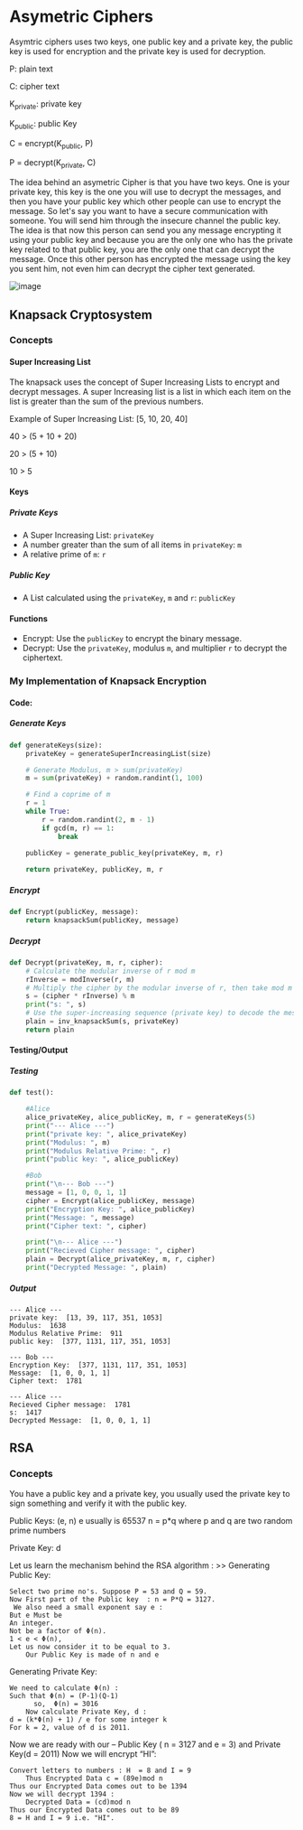 # Asymetric Ciphers

Asymtric ciphers uses two keys, one public key and a private key, the public key is used for encryption and the private key is used for decryption.

P: plain text

C: cipher text

K<sub>private</sub>: private key

K<sub>public</sub>: public Key
</small>

C = encrypt(K<sub>public</sub>, P)

P = decrypt(K<sub>private</sub>, C)


The idea behind an asymetric Cipher is that you have two keys. One is your private key, this key is the one you will use to decrypt the messages, and then you have your public key which other people can use to encrypt the message.
So let's say you want to have a secure communication with someone. You will send him through the insecure channel the public key. The idea is that now this person can send you 
any message encrypting it using your public key and because you are the only one who has the private key related to that public key, you are the only one that can decrypt the message.
Once this other person has encrypted the message using the key you sent him, not even him can decrypt the cipher text generated.


![image](https://github.com/PauloWgDev/NTUST-UPTP---Study-Notes/assets/133529935/b6353e9e-0ed9-41ae-8b5c-b4139948fd55)


## Knapsack Cryptosystem

### Concepts

#### Super Increasing List 

The knapsack uses the concept of Super Increasing Lists to encrypt and decrypt messages.
A super Increasing list is a list in which each item on the list is greater than the sum of the previous numbers.

Example of Super Increasing List: [5, 10, 20, 40]

40 > (5 + 10 + 20)

20 > (5 + 10)

10 > 5

#### Keys

##### Private Keys

- A Super Increasing List: `privateKey`
- A number greater than the sum of all items in `privateKey`: `m`
- A relative prime of `m`: `r`

##### Public Key

- A List calculated using the `privateKey`, `m` and `r`: `publicKey`

#### Functions

- Encrypt: Use the `publicKey` to encrypt the binary message.
- Decrypt: Use the `privateKey`, modulus `m`, and multiplier `r` to decrypt the ciphertext.


### My Implementation of Knapsack Encryption

#### Code:

##### Generate Keys

```python
def generateKeys(size):
    privateKey = generateSuperIncreasingList(size)

    # Generate Modulus, m > sum(privateKey)
    m = sum(privateKey) + random.randint(1, 100)

    # Find a coprime of m 
    r = 1
    while True:
        r = random.randint(2, m - 1)
        if gcd(m, r) == 1:
            break

    publicKey = generate_public_key(privateKey, m, r)
    
    return privateKey, publicKey, m, r
```

##### Encrypt 

```python
def Encrypt(publicKey, message):
    return knapsackSum(publicKey, message)
```

##### Decrypt

```python
def Decrypt(privateKey, m, r, cipher):
    # Calculate the modular inverse of r mod m
    rInverse = modInverse(r, m)
    # Multiply the cipher by the modular inverse of r, then take mod m
    s = (cipher * rInverse) % m
    print("s: ", s)
    # Use the super-increasing sequence (private key) to decode the message
    plain = inv_knapsackSum(s, privateKey)
    return plain
``` 

#### Testing/Output

##### Testing 

```python
def test():

    #Alice
    alice_privateKey, alice_publicKey, m, r = generateKeys(5)
    print("--- Alice ---") 
    print("private key: ", alice_privateKey) 
    print("Modulus: ", m) 
    print("Modulus Relative Prime: ", r)
    print("public key: ", alice_publicKey)  

    #Bob
    print("\n--- Bob ---") 
    message = [1, 0, 0, 1, 1]
    cipher = Encrypt(alice_publicKey, message)
    print("Encryption Key: ", alice_publicKey)
    print("Message: ", message)
    print("Cipher text: ", cipher)

    print("\n--- Alice ---")
    print("Recieved Cipher message: ", cipher)
    plain = Decrypt(alice_privateKey, m, r, cipher)
    print("Decrypted Message: ", plain)
```

##### Output

```
--- Alice ---
private key:  [13, 39, 117, 351, 1053]
Modulus:  1638
Modulus Relative Prime:  911
public key:  [377, 1131, 117, 351, 1053]

--- Bob ---
Encryption Key:  [377, 1131, 117, 351, 1053]
Message:  [1, 0, 0, 1, 1]
Cipher text:  1781

--- Alice ---
Recieved Cipher message:  1781
s:  1417
Decrypted Message:  [1, 0, 0, 1, 1]

```



## RSA

### Concepts

You have a public key and a private key, you usually used the private key to sign something and verify it with the public key.

Public Keys: (e, n)
    e usually is 65537
    n = p*q where p and q are two random prime numbers

Private Key: d 


Let us learn the mechanism behind the RSA algorithm : >> Generating Public Key: 

```
Select two prime no's. Suppose P = 53 and Q = 59.
Now First part of the Public key  : n = P*Q = 3127.
 We also need a small exponent say e : 
But e Must be 
An integer.
Not be a factor of Φ(n). 
1 < e < Φ(n), 
Let us now consider it to be equal to 3.
    Our Public Key is made of n and e
```
Generating Private Key: 
```
We need to calculate Φ(n) :
Such that Φ(n) = (P-1)(Q-1)     
      so,  Φ(n) = 3016
    Now calculate Private Key, d : 
d = (k*Φ(n) + 1) / e for some integer k
For k = 2, value of d is 2011.
```

Now we are ready with our – Public Key ( n = 3127 and e = 3) and Private Key(d = 2011) Now we will encrypt “HI”:
```
Convert letters to numbers : H  = 8 and I = 9
    Thus Encrypted Data c = (89e)mod n 
Thus our Encrypted Data comes out to be 1394
Now we will decrypt 1394 : 
    Decrypted Data = (cd)mod n
Thus our Encrypted Data comes out to be 89
8 = H and I = 9 i.e. "HI".

```





